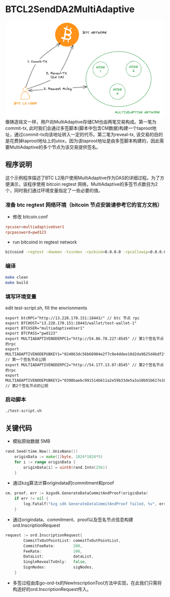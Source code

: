 # BTCL2SendDA2MultiAdaptive

![图示](images/btcl2.png)
像铸造铭文一样，用户向MultiAdaptive存储CM也由两笔交易构成。第一笔为commit-tx, 此时我们会通过多签脚本(脚本中包含CM数据)构建一个taproot地址，通过commit-tx向该地址转入一定的代币。第二笔为reveal-tx, 该交易的目的是花费掉taproot地址上的utox，因为该taproot地址是由多签脚本构建的，因此需要MultiAdaptive的多个节点为该交易提供签名。

## 程序说明
这个示例程序描述了BTC L2用户使用MultiAdaptive作为DAS的详细过程。为了方便演示，该程序使用 bitcoin regtest 网络，MultiAdaptive的多签节点数目为2个，同时我们通过环境变量指定了一些必要的值。

### 准备 btc regtest 网络环境（bitcoin 节点安装请参考它的官方文档）
- 修改 bitcoin.conf
```conf
rpcuser=multiadaptiveUser1
rpcpassword=pwd123
```
- run bitcoind in regtest network
```sh
bitcoind -regtest -daemon -txindex -rpcbind=0.0.0.0 -rpcallowip=0.0.0.0/0
```

### 编译
```sh
make clean
make build
```

### 填写环境变量
edit test-script.sh, fill the envrionments
```
export btcRPC="http://13.228.170.151:18443/" // btc 节点 rpc
export BTCHOST="13.228.170.151:18443/wallet/test-wallet-1"
export BTCUSER="multiadaptiveUser1"
export BTCPASS="pwd123"
export MULTIADAPTIVENODERPC1="http://54.86.78.227:8545" // 第1个签名节点的rpc
export MULTIADAPTIVENODEPUBKEY1="024063dc56b68904e2f7c0e4ddee10d2da9625d4bdf2fe0002cdf381bf3d13f7cb" // 第一个签名节点公钥
export MULTIADAPTIVENODERPC2="http://54.177.13.87:8545" // 第2个签名节点的rpc
export MULTIADAPTIVENODEPUBKEY2="0398baebc991514b611a2e59b33de5a3a10b91b617e1056f1ffda4e0a7dfa6c342" // 第2个签名节点的公钥
```

### 启动脚本
```sh
./test-script.sh
```

## 关键代码
- 模拟原始数据 5MB
```go
rand.Seed(time.Now().UnixNano())
	originData := make([]byte, 1024*1024*5)
	for i := range originData {
		originData[i] = uint8(rand.Intn(256))
	}
```
- 通过kzg算法计算origindata的commitment和proof
```go
cm, proof, err := kzgsdk.GenerateDataCommitAndProof(originData)
	if err != nil {
		log.Fatalf("kzg sdk GenerateDataCommitAndProof failed, %v", err)
	}
```
- 通过origindata、commitment、proof以及签名节点信息构建ord.InscriptionRequest
```go
request := ord.InscriptionRequest{
		CommitTxOutPointList: commitTxOutPointList,
		CommitFeeRate:        200,
		FeeRate:              100,
		DataList:             dataList,
		SingleRevealTxOnly:   false,
		SignNodes:            sigNodes,
	}
```
- 多签过程由库go-ord-tx的NewInscriptionTool方法中实现，在此我们只需将构造好的ord.InscriptionRequest传入。